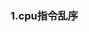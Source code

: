 ### 1.cpu指令乱序



[1]: https://cloud.tencent.com/developer/article/2195759	"CPU流水线与指令重排序"
[2]: https://segmentfault.com/a/1190000038355290	"指令重排序、内存屏障很难？看完这篇你就懂了！"


